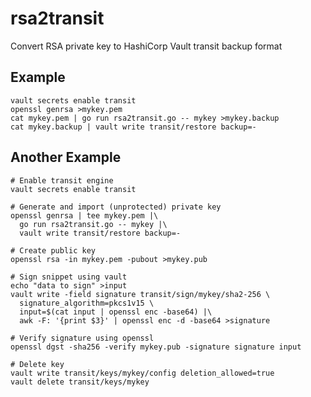 # rsa2transit
Convert RSA private key to HashiCorp Vault transit backup format

## Example

    vault secrets enable transit
    openssl genrsa >mykey.pem
    cat mykey.pem | go run rsa2transit.go -- mykey >mykey.backup
    cat mykey.backup | vault write transit/restore backup=-

## Another Example

    # Enable transit engine
    vault secrets enable transit

    # Generate and import (unprotected) private key
    openssl genrsa | tee mykey.pem |\
      go run rsa2transit.go -- mykey |\
      vault write transit/restore backup=-

    # Create public key
    openssl rsa -in mykey.pem -pubout >mykey.pub

    # Sign snippet using vault
    echo "data to sign" >input
    vault write -field signature transit/sign/mykey/sha2-256 \
      signature_algorithm=pkcs1v15 \
      input=$(cat input | openssl enc -base64) |\
      awk -F: '{print $3}' | openssl enc -d -base64 >signature

    # Verify signature using openssl
    openssl dgst -sha256 -verify mykey.pub -signature signature input

    # Delete key
    vault write transit/keys/mykey/config deletion_allowed=true
    vault delete transit/keys/mykey
